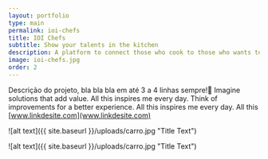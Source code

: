 ```yaml
---
layout: portfolio
type: main
permalink: ioi-chefs
title: IOI Chefs
subtitle: Show your talents in the kitchen
description: A platform to connect those who cook to those who wants to eat well. Cook that cake, pie, cookies, the secret recipe of your family, or your healthy meal and earn money by selling to those who do not want to spend money eating in restaurants. It is easy and practical and you can also help your neighbors.
image: ioi-chefs.jpg
order: 2
---
```


Descrição do projeto, bla bla bla em até 3 a 4 linhas sempre! Imagine solutions that add value. All this inspires me every day. Think of improvements for a better experience. All this inspires me every day. All this [www.linkdesite.com](www.linkdesite.com)

![alt text]({{ site.baseurl }}/uploads/carro.jpg "Title Text")

![alt text]({{ site.baseurl }}/uploads/carro.jpg "Title Text")
